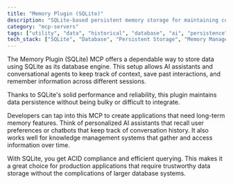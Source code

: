 ```yaml
---
title: "Memory Plugin (SQLite)"
description: "SQLite-based persistent memory storage for maintaining context across conversations, enabling long-term recall and knowledge management."
category: "mcp-servers"
tags: ["utility", "data", "historical", "database", "ai", "persistence", "contextual", "conversational"]
tech_stack: ["SQLite", "Database", "Persistent Storage", "Memory Management", "ACID Compliance", "Querying"]
---
```


The Memory Plugin (SQLite) MCP offers a dependable way to store data using SQLite as its database engine. This setup allows AI assistants and conversational agents to keep track of context, save past interactions, and remember information across different sessions.

Thanks to SQLite's solid performance and reliability, this plugin maintains data persistence without being bulky or difficult to integrate.

Developers can tap into this MCP to create applications that need long-term memory features. Think of personalized AI assistants that recall user preferences or chatbots that keep track of conversation history. It also works well for knowledge management systems that gather and access information over time.

With SQLite, you get ACID compliance and efficient querying. This makes it a great choice for production applications that require trustworthy data storage without the complications of larger database systems.